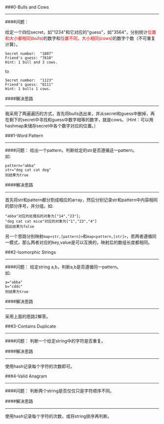 ###0-Bulls and Cows
  
***
####问题：
  
给定一个四位secret，如"1234"和它对应的"guess"，如"3564"，分别统计<font style="color:red">位置和大小都相同(bulls)</font>的数字和<font style="color:red">位置不同，大小相同(cows)</font>的数字个数（不可重复计算）。
  
```
Secret number:  "1807"
Friend's guess: "7810"
Hint: 1 bull and 3 cows. 
```
to  
   
```
Secret number:  "1123"
Friend's guess: "0111"
Hint: 1 bulls 1 cows.
```
  
####解决思路
  
***
我采用了两遍遍历的方式，首先将bulls选出来，并从secret和guess中删掉，再在剩下的secret中寻找和guess中数字相等的数字，就是cows。（Hint：可以用hashmap来储存secret中各个数字对应的位置。）

###1-Word Pattern
  
***
####问题：
给出一个pattern，判断给定的str是否遵循这一pattern。  
如:
  
```
pattern="abba"
str="dog cat cat dog"
则结果为true
```
  
####解决思路
  
***
首先将str和pattern都分割成相应的array，然后分别记录str和pattern中内容相同的部分序号，并分组。如:  

```
"abba"对应的处理后的对象为["14","23"];
"dog cat cat mice"对应的对象为["1","23","4"]
因此结果为false
```
另一个思路分别映射```map<str,[pattern]>```和```map<pattern,[str]>```，若两者遵循同一模式，那么两者对应的key,value是可以互换的，映射后的数组长度都相同。

###2-Isomorphic Strings
  
***
####问题：
给定string a,b，判断a,b是否遵循同一pattern。  
如:
  
```
a="abba"
b="cddc"
则结果为true
```
  
####解决思路
  
***
采用上面的思路2解答。


###3-Contains Duplicate
  
***
####问题：
判断一个给定string中的字符是否重复。
  
####解决思路
  
***
使用hash记录每个字符的次数即可。

###4-Valid Anagram
  
***
####问题：
判断两个string是否仅仅只是字符顺序不同。
  
####解决思路
  
***
使用hash记录每个字符的次数，或将string排序再判断。